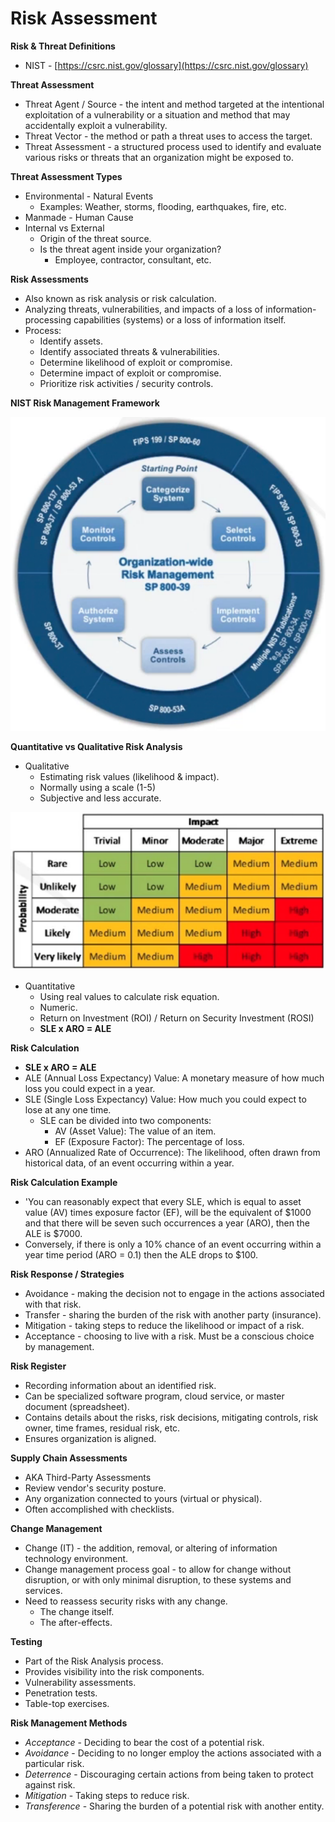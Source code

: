 # Risk Assessment

**Risk & Threat Definitions**

* NIST - [https://csrc.nist.gov/glossary](https://csrc.nist.gov/glossary)

**Threat Assessment**

* Threat Agent / Source - the intent and method targeted at the intentional exploitation of a vulnerability or a situation and method that may accidentally exploit a vulnerability.
* Threat Vector - the method or path a threat uses to access the target.
* Threat Assessment - a structured process used to identify and evaluate various risks or threats that an organization might be exposed to.

**Threat Assessment Types**

* Environmental - Natural Events
  * Examples: Weather, storms, flooding, earthquakes, fire, etc.
* Manmade - Human Cause
* Internal vs External
  * Origin of the threat source.
  * Is the threat agent inside your organization?
    * Employee, contractor, consultant, etc.

**Risk Assessments**

* Also known as risk analysis or risk calculation.
* Analyzing threats, vulnerabilities, and impacts of a loss of information-processing capabilities \(systems\) or a loss of information itself.
* Process:
  * Identify assets.
  * Identify associated threats & vulnerabilities.
  * Determine likelihood of exploit or compromise.
  * Determine impact of exploit or compromise.
  * Prioritize risk activities / security controls.

**NIST Risk Management Framework**

![](../../.gitbook/assets/image%20%289%29.png)

**Quantitative vs Qualitative Risk Analysis**

* Qualitative
  * Estimating risk values \(likelihood & impact\).
  * Normally using a scale \(1-5\)
  * Subjective and less accurate.

![](../../.gitbook/assets/image%20%2812%29.png)

* Quantitative
  * Using real values to calculate risk equation.
  * Numeric.
  * Return on Investment \(ROI\) / Return on Security Investment \(ROSI\)
  * **SLE x ARO = ALE**

**Risk Calculation**

* **SLE x ARO = ALE**
* ALE \(Annual Loss Expectancy\) Value: A monetary measure of how much loss you could expect in a year.
* SLE \(Single Loss Expectancy\) Value: How much you could expect to lose at any one time.
  * SLE can be divided into two components:
    * AV \(Asset Value\): The value of an item.
    * EF \(Exposure Factor\): The percentage of loss.
* ARO \(Annualized Rate of Occurrence\): The likelihood, often drawn from historical data, of an event occurring within a year.

**Risk Calculation Example**

* 'You can reasonably expect that every SLE, which is equal to asset value \(AV\) times exposure factor \(EF\), will be the equivalent of $1000 and that there will be seven such occurrences a year \(ARO\), then the ALE is $7000.
* Conversely, if there is only a 10% chance of an event occurring within a year time period \(ARO = 0.1\) then the ALE drops to $100.

**Risk Response / Strategies**

* Avoidance - making the decision not to engage in the actions associated with that risk.
* Transfer - sharing the burden of the risk with another party \(insurance\).
* Mitigation - taking steps to reduce the likelihood or impact of a risk.
* Acceptance - choosing to live with a risk. Must be a conscious choice by management.

**Risk Register**

* Recording information about an identified risk.
* Can be specialized software program, cloud service, or master document \(spreadsheet\).
* Contains details about the risks, risk decisions, mitigating controls, risk owner, time frames, residual risk, etc.
* Ensures organization is aligned.

**Supply Chain Assessments**

* AKA Third-Party Assessments
* Review vendor's security posture.
* Any organization connected to yours \(virtual or physical\).
* Often accomplished with checklists.

**Change Management**

* Change \(IT\) - the addition, removal, or altering of information technology environment.
* Change management process goal - to allow for change without disruption, or with only minimal disruption, to these systems and services.
* Need to reassess security risks with any change.
  * The change itself.
  * The after-effects.

**Testing**

* Part of the Risk Analysis process.
* Provides visibility into the risk components.
* Vulnerability assessments.
* Penetration tests.
* Table-top exercises.

**Risk Management Methods**

* _Acceptance_ - Deciding to bear the cost of a potential risk.
* _Avoidance_ - Deciding to no longer employ the actions associated with a particular risk. 
* _Deterrence_ - Discouraging certain actions from being taken to protect against risk.
* _Mitigation_ - Taking steps to reduce risk.
* _Transference_ - Sharing the burden of a potential risk with another entity.

